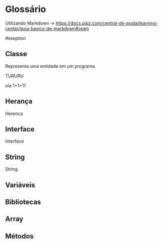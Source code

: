 # Glossário
Utilizando Markdown -> https://docs.pipz.com/central-de-ajuda/learning-center/guia-basico-de-markdown#open

#exeption
## Classe
Representa uma entidade em um programa.

TURURU

ola
1+1=11
## Herança
Herenca
## Interface
Interface
## String
String
## Variáveis
## Bibliotecas
## Array
## Métodos
